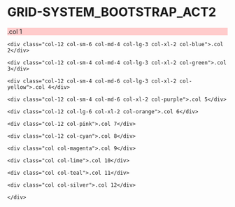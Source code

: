 # GRID-SYSTEM_BOOTSTRAP_ACT2
<!DOCTYPE html>
<html lang="en">
<head>
  <meta charset="UTF-8">
  <meta name="viewport" content="width=device-width, initial-scale=1.0">
  <title>Bootstrap 12 Column Grid Example</title>
  <link href="https://stackpath.bootstrapcdn.com/bootstrap/4.5.2/css/bootstrap.min.css" rel="stylesheet">
  <style>
    .custom-grid {
      background-color: #f8f9fa;
      border: 1px solid #dee2e6;
      padding: 20px;
    }
    .custom-row {
      margin-bottom: 20px;
    }
    .custom-col {
      padding: 10px;
    }
    .col-red {
      background-color: #ffcccc;
    }
    .col-blue {
      background-color: #cceeff;
    }
    .col-green {
      background-color: #ccffcc;
    }
    .col-yellow {
      background-color: #ffff99;
    }
    .col-purple {
      background-color: #d9d2e9;
    }
    .col-orange {
      background-color: #ffcc99;
    }
    .col-pink {
      background-color: #ffc0cb;
    }
    .col-cyan {
      background-color: #e0ffff;
    }
    .col-magenta {
      background-color: #ff00ff;
    }
    .col-lime {
      background-color: #bfff00;
    }
    .col-teal {
      background-color: #008080;
    }
    .col-silver {
      background-color: #c0c0c0;
    }
  </style>
</head>
<body>

<div class="container">
  <div class="row custom-row">
    <div class="col-12 col-sm-6 col-md-4 col-lg-3 col-red">.col 1</div>
    
    <div class="col-12 col-sm-6 col-md-4 col-lg-3 col-xl-2 col-blue">.col 2</div>
    
    <div class="col-12 col-sm-4 col-md-4 col-lg-3 col-xl-2 col-green">.col 3</div>
    
    <div class="col-12 col-sm-4 col-md-6 col-lg-3 col-xl-2 col-yellow">.col 4</div>
    
    <div class="col-12 col-sm-4 col-md-6 col-xl-2 col-purple">.col 5</div>
    
    <div class="col-12 col-lg-6 col-xl-2 col-orange">.col 6</div>
    
    <div class="col-12 col-pink">.col 7</div>
    
    <div class="col-12 col-cyan">.col 8</div>
    
    <div class="col col-magenta">.col 9</div>
    
    <div class="col col-lime">.col 10</div>
    
    <div class="col col-teal">.col 11</div>

    <div class="col col-silver">.col 12</div>
    
    </div>
  </div>
</div>

</body>
</html>
            
